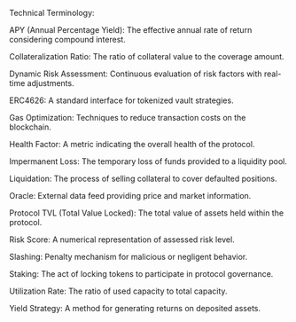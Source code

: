 Technical Terminology:

APY (Annual Percentage Yield):
The effective annual rate of return considering compound interest.

Collateralization Ratio:
The ratio of collateral value to the coverage amount.

Dynamic Risk Assessment:
Continuous evaluation of risk factors with real-time adjustments.

ERC4626:
A standard interface for tokenized vault strategies.

Gas Optimization:
Techniques to reduce transaction costs on the blockchain.

Health Factor:
A metric indicating the overall health of the protocol.

Impermanent Loss:
The temporary loss of funds provided to a liquidity pool.

Liquidation:
The process of selling collateral to cover defaulted positions.

Oracle:
External data feed providing price and market information.

Protocol TVL (Total Value Locked):
The total value of assets held within the protocol.

Risk Score:
A numerical representation of assessed risk level.

Slashing:
Penalty mechanism for malicious or negligent behavior.

Staking:
The act of locking tokens to participate in protocol governance.

Utilization Rate:
The ratio of used capacity to total capacity.

Yield Strategy:
A method for generating returns on deposited assets.
